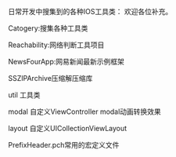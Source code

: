 日常开发中搜集到的各种IOS工具类：
欢迎各位补充。
<p>Catogery:搜集各种工具类</p>
<p>Reachability:网络判断工具项目</p>
<p>NewsFourApp:网易新闻最新示例框架</p>
<p>SSZIPArchive压缩解压缩库</p>
<p>util 工具类</p>
<p>modal 自定义ViewController modal动画转换效果</p>
<p>layout 自定义UICollectionViewLayout</p>
<p>PrefixHeader.pch常用的宏定义文件</p>